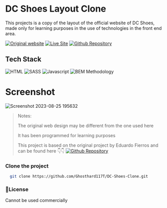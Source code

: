 # DC Shoes Layout Clone
This projects is a copy of the layout of the official website of DC Shoes, made only for learning purposes in the use of technologies in the front end area.

[![Original website](https://img.shields.io/static/v1?label=&message=Original%20Site&color=4d94b3&style=for-the-badge)](https://www.dcshoes.com/)
[![Live Site](https://img.shields.io/static/v1?label=&message=Live%20Site&color=6cccb4&style=for-the-badge)](https://64e955dad561de6bd106a202--rad-twilight-b6e3fe.netlify.app/)
[![Github Repository](https://img.shields.io/static/v1?label=&message=Github%20Repository&color=000000&style=for-the-badge&logo=github&logoColor=white)](https://github.com/Ghosthard117T/DC-Shoes-Clone)

## Tech Stack
![HTML](https://img.shields.io/static/v1?label=&message=Html&color=orange&logo=html5&logoColor=white&style=for-the-badge)
![SASS](https://img.shields.io/static/v1?label=&message=SASS&color=CC6699&logo=sass&logoColor=white&style=for-the-badge)
![Javascript](https://img.shields.io/static/v1?label=&message=Javascript&color=yellow&logo=typescript&logoColor=white&style=for-the-badge)
![BEM Methodology](https://img.shields.io/static/v1?label=&message=BEM%20Methodology&color=17A1E6&logo=bem&logoColor=white&style=for-the-badge)

# Screenshot
![Screenshot 2023-08-25 195632](https://github.com/Ghosthard117T/DC-Shoes-Clone/assets/132961867/54696007-d6c4-4dc2-bb91-f442ca99cff9)

> Notes:
>
> The original web design may be different from the one used here
>
> It has been programmed for learning purposes
>
> This project is based on the original project by Eduardo Fierros and can be found here 👇👇
> [![Github Repository](https://img.shields.io/static/v1?label=&message=Github%20Repository&color=000000&style=for-the-badge&logo=github&logoColor=white)](https://github.com/eduardofierropro/DC-Shoes-USA)


### Clone the project 
```bash
  git clone https://github.com/Ghosthard117T/DC-Shoes-Clone.git
```

### 📄License
Cannot be used commercially
